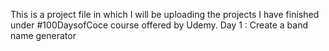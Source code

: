 This is a project file in which I will be uploading the projects I have finished under #100DaysofCoce course offered by Udemy.
Day 1 : Create a band name generator
